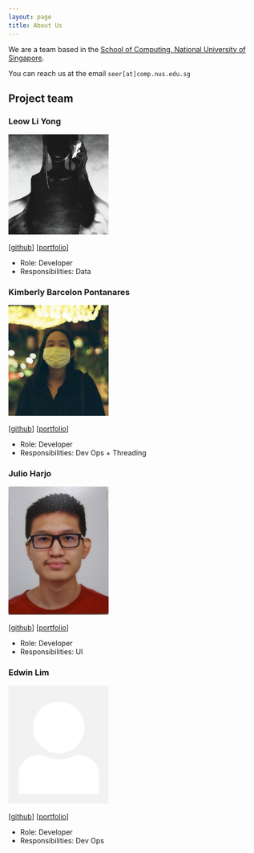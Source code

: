 ```yaml
---
layout: page
title: About Us
---
```


We are a team based in the [School of Computing, National University of Singapore](http://www.comp.nus.edu.sg).

You can reach us at the email `seer[at]comp.nus.edu.sg`

## Project team

### Leow Li Yong

<img src="images/ginloy.png" width="200px">

[[github](http://github.com/ginloy)] [[portfolio](team/ginloy.md)]

* Role: Developer
* Responsibilities: Data

### Kimberly Barcelon Pontanares

<img src="images/kimberlybp.png" width="200px">

[[github](http://github.com/kimberlybp)]
[[portfolio](team/kimberlybp.md)]

* Role: Developer
* Responsibilities: Dev Ops + Threading

### Julio Harjo

<img src="images/junlee1991.png" width="200px">

[[github](https://github.com/junlee1991)]
[[portfolio](team/junlee1991.md)]

* Role: Developer
* Responsibilities: UI

### Edwin Lim

<img src="images/9fc70c892.png" width="200px">

[[github](https://github.com/9fc70c892)]
[[portfolio](team/9fc70c892.md)]

* Role: Developer
* Responsibilities: Dev Ops
